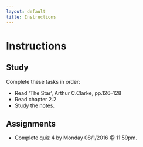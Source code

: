 ```yaml
---
layout: default
title: Instructions
---
```



# Instructions #


## Study

Complete these tasks in order:

+ Read  'The Star’, Arthur C.Clarke, pp.126–128 
+ Read chapter 2.2
+ Study the [notes](/Teaching/Examined/God/Handout2). 


## Assignments

+ Complete quiz 4 by Monday 08/1/2016 @ 11:59pm.
